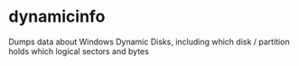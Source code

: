 dynamicinfo
===========

Dumps data about Windows Dynamic Disks, including which disk / partition holds which logical sectors and bytes